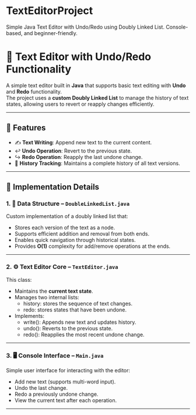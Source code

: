 # TextEditorProject
Simple Java Text Editor with Undo/Redo using Doubly Linked List. Console-based, and beginner-friendly.

# 📝 Text Editor with Undo/Redo Functionality

A simple text editor built in **Java** that supports basic text editing with **Undo** and **Redo** functionality.  
The project uses a **custom Doubly Linked List** to manage the history of text states, allowing users to revert or reapply changes efficiently.

---

## 📌 Features

- ✍️ **Text Writing**: Append new text to the current content.
- ↩️ **Undo Operation**: Revert to the previous state.
- ↪️ **Redo Operation**: Reapply the last undone change.
- 🧠 **History Tracking**: Maintains a complete history of all text versions.

---

## 🧱 Implementation Details

### 1. 🧮 Data Structure – `DoubleLinkedList.java`

Custom implementation of a doubly linked list that:

- Stores each version of the text as a node.
- Supports efficient addition and removal from both ends.
- Enables quick navigation through historical states.
- Provides **O(1)** complexity for add/remove operations at the ends.

---

### 2. ⚙️ Text Editor Core – `TextEditor.java`

This class:

- Maintains the **current text state**.
- Manages two internal lists:
  - history: stores the sequence of text changes.
  - redo: stores states that have been undone.
- Implements:
  - write(): Appends new text and updates history.
  - undo(): Reverts to the previous state.
  - redo(): Reapplies the most recent undone change.

---

### 3. 🖥️ Console Interface – `Main.java`

Simple user interface for interacting with the editor:

- Add new text (supports multi-word input).
- Undo the last change.
- Redo a previously undone change.
- View the current text after each operation.

---
 

